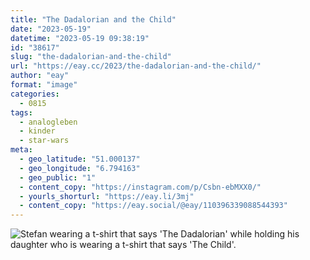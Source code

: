 ```yaml
---
title: "The Dadalorian and the Child"
date: "2023-05-19"
datetime: "2023-05-19 09:38:19"
id: "38617"
slug: "the-dadalorian-and-the-child"
url: "https://eay.cc/2023/the-dadalorian-and-the-child/"
author: "eay"
format: "image"
categories:
  - 0815
tags:
  - analogleben
  - kinder
  - star-wars
meta:
  - geo_latitude: "51.000137"
  - geo_longitude: "6.794163"
  - geo_public: "1"
  - content_copy: "https://instagram.com/p/Csbn-ebMXX0/"
  - yourls_shorturl: "https://eay.li/3mj"
  - content_copy: "https://eay.social/@eay/110396339088544393"
---
```


![Stefan wearing a t-shirt that says 'The Dadalorian' while holding his daughter who is wearing a t-shirt that says 'The Child'.](https://eay.cc/uploads/2023/the-dadalorian-and-the-child.jpg)
